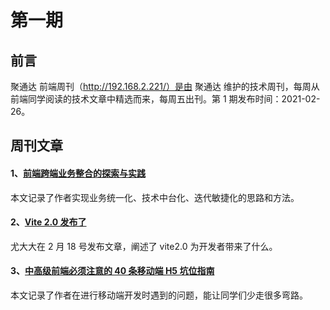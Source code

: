 # 第一期
## 前言

聚通达 前端周刊（http://192.168.2.221/）是由 聚通达 维护的技术周刊，每周从前端同学阅读的技术文章中精选而来，每周五出刊。第 1 期发布时间：2021-02-26。


## 周刊文章

#### 1、[前端跨端业务整合的探索与实践](https://mp.weixin.qq.com/s/pHLZyMr5YJ5NyILZgzY3XA)

本文记录了作者实现业务统一化、技术中台化、迭代敏捷化的思路和方法。

#### 2、[Vite 2.0 发布了](https://zhuanlan.zhihu.com/p/351147547)

尤大大在 2 月 18 号发布文章，阐述了 vite2.0 为开发者带来了什么。

#### 3、[中高级前端必须注意的 40 条移动端 H5 坑位指南](https://juejin.cn/post/6921886428158754829?utm_source=gold_browser_extension)

本文记录了作者在进行移动端开发时遇到的问题，能让同学们少走很多弯路。
